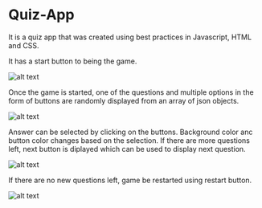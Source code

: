 # Quiz-App

It is a quiz app that was created using best practices in Javascript, HTML and CSS.

It has a start button to being the game.

![alt text](https://github.com/ritesh1869/Quiz-App/blob/master/images/Screen%20Shot%202020-04-27%20at%203.16.02%20PM.png)

Once the game is started, one of the  questions and multiple options in the form of buttons are randomly displayed from an array of json objects.

![alt text](https://github.com/ritesh1869/Quiz-App/blob/master/images/Screen%20Shot%202020-04-27%20at%203.38.07%20PM.png)

Answer can be selected by clicking on the  buttons. Background color anc button color changes based on the selection.
If there are more questions left, next button is diplayed which can be used to display next question.

![alt text](https://github.com/ritesh1869/Quiz-App/blob/master/images/Screen%20Shot%202020-04-27%20at%203.16.20%20PM.png)

If there are no new questions left, game be restarted using restart button.

![alt text](https://github.com/ritesh1869/Quiz-App/blob/master/images/Screen%20Shot%202020-04-27%20at%203.38.10%20PM.png)
